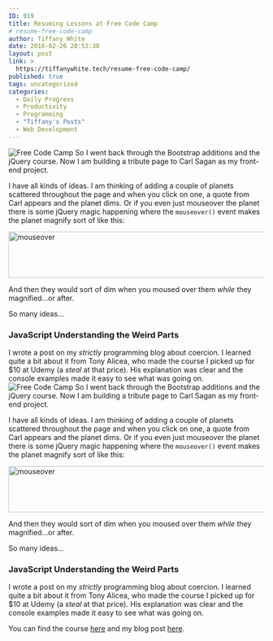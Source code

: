 ```yaml
---
ID: 919
title: Resuming Lessons at Free Code Camp
# resume-free-code-camp
author: Tiffany White
date: 2016-02-26 20:53:30
layout: post
link: >
  https://tiffanywhite.tech/resume-free-code-camp/
published: true
tags: uncategorized
categories:
  - Daily Progress
  - Productivity
  - Programming
  - "Tiffany's Posts"
  - Web Development
---
```



<img class="aligncenter" src="https://helloburgh.me/wp-content/uploads/2016/02/Free-Code-Camp.png" alt="Free Code Camp" />
So I went back through the Bootstrap additions and the jQuery course. Now I am building a tribute page to Carl Sagan as my front-end project.

I have all kinds of ideas. I am thinking of adding a couple of planets scattered throughout the page and when you click on one, a quote from Carl appears and the planet dims. Or if you even just mouseover the planet there is some jQuery magic happening where the <code>mouseover()</code> event makes the planet magnify sort of like this:

<img class="aligncenter" src="https://helloburgh.me/wp-content/uploads/2016/02/animated.gif" alt="mouseover" width="611" height="91" />

And then they would sort of dim when you moused over them <em>while</em> they magnified…or after.

So many ideas…
<h3>JavaScript Understanding the Weird Parts</h3>
I wrote a post on my <em>strictly</em> programming blog about coercion. I learned quite a bit about it from Tony Alicea, who made the course I picked up for $10 at Udemy (a <em>steal</em> at that price). His explanation was clear and the console examples made it easy to see what was going on.




<img class="aligncenter" src="https://helloburgh.me/wp-content/uploads/2016/02/Free-Code-Camp.png" alt="Free Code Camp" />
So I went back through the Bootstrap additions and the jQuery course. Now I am building a tribute page to Carl Sagan as my front-end project.

I have all kinds of ideas. I am thinking of adding a couple of planets scattered throughout the page and when you click on one, a quote from Carl appears and the planet dims. Or if you even just mouseover the planet there is some jQuery magic happening where the <code>mouseover()</code> event makes the planet magnify sort of like this:

<img class="aligncenter" src="https://helloburgh.me/wp-content/uploads/2016/02/animated.gif" alt="mouseover" width="611" height="91" />

And then they would sort of dim when you moused over them <em>while</em> they magnified…or after.

So many ideas…
<h3>JavaScript Understanding the Weird Parts</h3>
I wrote a post on my <em>strictly</em> programming blog about coercion. I learned quite a bit about it from Tony Alicea, who made the course I picked up for $10 at Udemy (a <em>steal</em> at that price). His explanation was clear and the console examples made it easy to see what was going on.





You can find the course <a href="https://www.udemy.com/understand-javascript/learn/#/">here</a> and my blog post <a href="https://twhite96.github.io/javascript/the-danger-of-type-coercion-in-javascript/">here</a>.